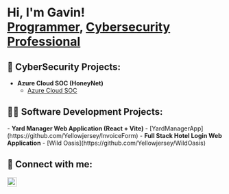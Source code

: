 <h1>Hi, I'm Gavin! <br/><a href="https://github.com/yellowjersey">Programmer</a>, <a href="https://www.linkedin.com/in/gavin-bradford-ab2566123/">Cybersecurity Professional</a></h1>

<h2>🔐 CyberSecurity Projects:</h2>

- <b>Azure Cloud SOC (HoneyNet)</b>
  - [Azure Cloud SOC](https://github.com/Yellowjersey/Azure-SOC/blob/main/)
 
<h2>👨‍💻 Software Development Projects:</h2>
- <b>Yard Manager Web Application (React + Vite)</b>
  - [YardManagerApp](https://github.com/Yellowjersey/InvoiceForm)
- <b>Full Stack Hotel Login Web Application</b>
  - [Wild Oasis](https://github.com/Yellowjersey/WildOasis)</i>


<h2> 🤳 Connect with me:</h2>

[<img align="left" alt="GavinBradford | LinkedIn" width="22px" src="https://cdn.jsdelivr.net/npm/simple-icons@v3/icons/linkedin.svg" />][linkedin]



[linkedin]: https://www.linkedin.com/in/gavin-bradford-ab2566123/

